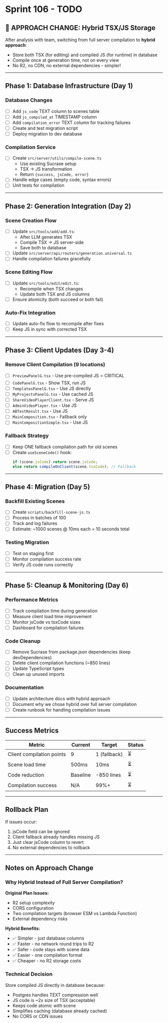 # Sprint 106 - TODO

## 🔄 APPROACH CHANGE: Hybrid TSX/JS Storage

After analysis with team, switching from full server compilation to **hybrid approach**:
- Store both TSX (for editing) and compiled JS (for runtime) in database
- Compile once at generation time, not on every view
- No R2, no CDN, no external dependencies - simpler!

---

## Phase 1: Database Infrastructure (Day 1)

### Database Changes
- [ ] Add `js_code` TEXT column to scenes table
- [ ] Add `js_compiled_at` TIMESTAMP column
- [ ] Add `compilation_error` TEXT column for tracking failures
- [ ] Create and test migration script
- [ ] Deploy migration to dev database

### Compilation Service
- [ ] Create `src/server/utils/compile-scene.ts`
  - Use existing Sucrase setup
  - TSX → JS transformation
  - Return `{success, jsCode, error}`
- [ ] Handle edge cases (empty code, syntax errors)
- [ ] Unit tests for compilation

---

## Phase 2: Generation Integration (Day 2)

### Scene Creation Flow
- [ ] Update `src/tools/add/add.ts`:
  - After LLM generates TSX
  - Compile TSX → JS server-side
  - Save both to database
- [ ] Update `src/server/api/routers/generation.universal.ts`
- [ ] Handle compilation failures gracefully

### Scene Editing Flow  
- [ ] Update `src/tools/edit/edit.ts`:
  - Recompile when TSX changes
  - Update both TSX and JS columns
- [ ] Ensure atomicity (both succeed or both fail)

### Auto-Fix Integration
- [ ] Update auto-fix flow to recompile after fixes
- [ ] Keep JS in sync with corrected TSX

---

## Phase 3: Client Updates (Day 3-4)

### Remove Client Compilation (9 locations)
- [ ] `PreviewPanelG.tsx` - Use pre-compiled JS ⭐ CRITICAL
- [ ] `CodePanelG.tsx` - Show TSX, run JS
- [ ] `TemplatesPanelG.tsx` - Use JS directly
- [ ] `MyProjectsPanelG.tsx` - Use cached JS
- [ ] `ShareVideoPlayerClient.tsx` - Serve JS
- [ ] `AdminVideoPlayer.tsx` - Use JS
- [ ] `ABTestResult.tsx` - Use JS
- [ ] `MainComposition.tsx` - Fallback only
- [ ] `MainCompositionSimple.tsx` - Use JS

### Fallback Strategy
- [ ] Keep ONE fallback compilation path for old scenes
- [ ] Create `useSceneCode()` hook:
  ```typescript
  if (scene.jsCode) return scene.jsCode;
  else return compileOnClient(scene.tsxCode); // Fallback
  ```

---

## Phase 4: Migration (Day 5)

### Backfill Existing Scenes
- [ ] Create `scripts/backfill-scene-js.ts`
- [ ] Process in batches of 100
- [ ] Track and log failures
- [ ] Estimate: ~1000 scenes @ 10ms each = 10 seconds total

### Testing Migration
- [ ] Test on staging first
- [ ] Monitor compilation success rate
- [ ] Verify JS code runs correctly

---

## Phase 5: Cleanup & Monitoring (Day 6)

### Performance Metrics
- [ ] Track compilation time during generation
- [ ] Measure client load time improvement
- [ ] Monitor jsCode vs tsxCode sizes
- [ ] Dashboard for compilation failures

### Code Cleanup
- [ ] Remove Sucrase from package.json dependencies (keep devDependencies)
- [ ] Delete client compilation functions (~850 lines)
- [ ] Update TypeScript types
- [ ] Clean up unused imports

### Documentation
- [ ] Update architecture docs with hybrid approach
- [ ] Document why we chose hybrid over full server compilation
- [ ] Create runbook for handling compilation issues

---

## Success Metrics

| Metric | Current | Target | Status |
|--------|---------|--------|--------|
| Client compilation points | 9 | 1 (fallback) | ⏳ |
| Scene load time | 500ms | 10ms | ⏳ |
| Code reduction | Baseline | -850 lines | ⏳ |
| Compilation success | N/A | 99%+ | ⏳ |

---

## Rollback Plan

If issues occur:
1. jsCode field can be ignored
2. Client fallback already handles missing JS
3. Just clear jsCode column to revert
4. No external dependencies to rollback

---

## Notes on Approach Change

### Why Hybrid Instead of Full Server Compilation?

**Original Plan Issues:**
- R2 setup complexity
- CORS configuration
- Two compilation targets (browser ESM vs Lambda Function)
- External dependency risks

**Hybrid Benefits:**
- ✅ Simpler - just database columns
- ✅ Faster - no network round trips to R2
- ✅ Safer - code stays with scene data
- ✅ Easier - one compilation format
- ✅ Cheaper - no R2 storage costs

### Technical Decision
Store compiled JS directly in database because:
- Postgres handles TEXT compression well
- JS code is ~2x size of TSX (acceptable)
- Keeps code atomic with scene
- Simplifies caching (database already cached)
- No CORS or CDN issues

